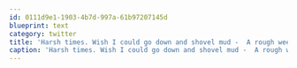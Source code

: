 ```yaml
---
id: 0111d9e1-1903-4b7d-997a-61b97207145d
blueprint: text
category: twitter
title: 'Harsh times. Wish I could go down and shovel mud -  A rough week for Guatemala - http://b.globe.com/9Ox2We /v @big_picture'
caption: 'Harsh times. Wish I could go down and shovel mud -  A rough week for Guatemala - http://b.globe.com/9Ox2We /v <span class="username username_linked">@<a href="https://twitter.com/big_picture" title="The Big Picture">big_picture</a></span>'
---
```

